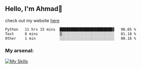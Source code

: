 
## Hello, I'm Ahmad👋

check out my website [here](https://ahmadalwi.com/)

<!--START_SECTION:waka-->

```txt
Python   11 hrs 15 mins  ████████████████████████▓   98.65 %
Text     8 mins          ▒░░░░░░░░░░░░░░░░░░░░░░░░   01.18 %
Other    1 min           ░░░░░░░░░░░░░░░░░░░░░░░░░   00.16 %
```

<!--END_SECTION:waka-->

### My arsenal:

[![My Skills](https://skillicons.dev/icons?i=js,ts,py,go,react,nextjs,svelte,nodejs,django,tailwind,html,css,sass,firebase,mongodb,postgres,mysql,redis,git,github,docker,vscode,figma,godot)](https://skillicons.dev)
